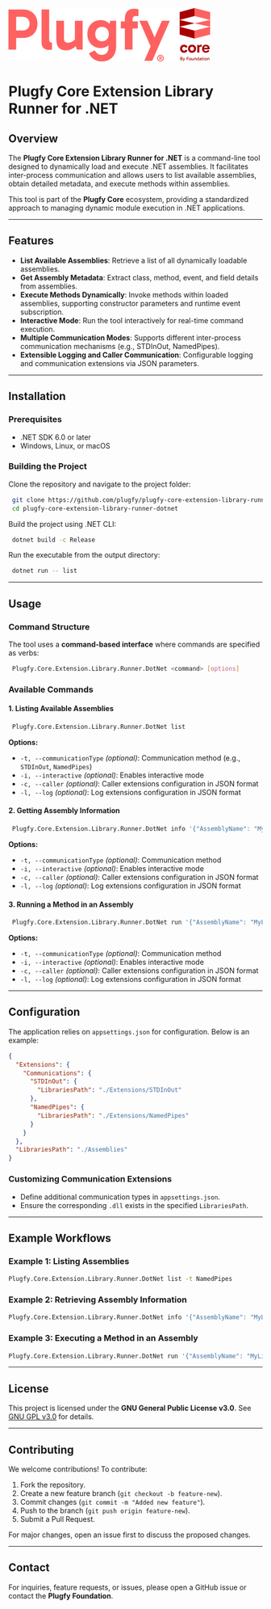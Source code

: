  
![logo_plugfy_core_foundation_256x55](https://raw.githubusercontent.com/PlugfyFoundation/Plugfy.Core/refs/heads/main/plugfy-core-fundation-header.png)

# Plugfy Core Extension Library Runner for .NET

## Overview
The **Plugfy Core Extension Library Runner for .NET** is a command-line tool designed to dynamically load and execute .NET assemblies. It facilitates inter-process communication and allows users to list available assemblies, obtain detailed metadata, and execute methods within assemblies.

This tool is part of the **Plugfy Core** ecosystem, providing a standardized approach to managing dynamic module execution in .NET applications.

---

## Features
- **List Available Assemblies**: Retrieve a list of all dynamically loadable assemblies.
- **Get Assembly Metadata**: Extract class, method, event, and field details from assemblies.
- **Execute Methods Dynamically**: Invoke methods within loaded assemblies, supporting constructor parameters and runtime event subscription.
- **Interactive Mode**: Run the tool interactively for real-time command execution.
- **Multiple Communication Modes**: Supports different inter-process communication mechanisms (e.g., STDInOut, NamedPipes).
- **Extensible Logging and Caller Communication**: Configurable logging and communication extensions via JSON parameters.

---

## Installation
### **Prerequisites**
- .NET SDK 6.0 or later
- Windows, Linux, or macOS

### **Building the Project**
Clone the repository and navigate to the project folder:
```sh
 git clone https://github.com/plugfy/plugfy-core-extension-library-runner-dotnet.git
 cd plugfy-core-extension-library-runner-dotnet
```

Build the project using .NET CLI:
```sh
 dotnet build -c Release
```

Run the executable from the output directory:
```sh
 dotnet run -- list
```

---

## Usage
### **Command Structure**
The tool uses a **command-based interface** where commands are specified as verbs:
```sh
 Plugfy.Core.Extension.Library.Runner.DotNet <command> [options]
```

### **Available Commands**
#### **1. Listing Available Assemblies**
```sh
 Plugfy.Core.Extension.Library.Runner.DotNet list
```
**Options:**
- `-t, --communicationType` *(optional)*: Communication method (e.g., `STDInOut`, `NamedPipes`)
- `-i, --interactive` *(optional)*: Enables interactive mode
- `-c, --caller` *(optional)*: Caller extensions configuration in JSON format
- `-l, --log` *(optional)*: Log extensions configuration in JSON format

#### **2. Getting Assembly Information**
```sh
 Plugfy.Core.Extension.Library.Runner.DotNet info '{"AssemblyName": "MyLibrary.dll"}'
```
**Options:**
- `-t, --communicationType` *(optional)*: Communication method
- `-i, --interactive` *(optional)*: Enables interactive mode
- `-c, --caller` *(optional)*: Caller extensions configuration in JSON format
- `-l, --log` *(optional)*: Log extensions configuration in JSON format

#### **3. Running a Method in an Assembly**
```sh
 Plugfy.Core.Extension.Library.Runner.DotNet run '{"AssemblyName": "MyLibrary.dll", "Class": "MyNamespace.MyClass", "Method": "MyMethod", "Parameters": ["arg1", 42]}'
```
**Options:**
- `-t, --communicationType` *(optional)*: Communication method
- `-i, --interactive` *(optional)*: Enables interactive mode
- `-c, --caller` *(optional)*: Caller extensions configuration in JSON format
- `-l, --log` *(optional)*: Log extensions configuration in JSON format

---

## Configuration
The application relies on `appsettings.json` for configuration. Below is an example:
```json
{
  "Extensions": {
    "Communications": {
      "STDInOut": {
        "LibrariesPath": "./Extensions/STDInOut"
      },
      "NamedPipes": {
        "LibrariesPath": "./Extensions/NamedPipes"
      }
    }
  },
  "LibrariesPath": "./Assemblies"
}
```
### **Customizing Communication Extensions**
- Define additional communication types in `appsettings.json`.
- Ensure the corresponding `.dll` exists in the specified `LibrariesPath`.

---

## Example Workflows
### **Example 1: Listing Assemblies**
```sh
Plugfy.Core.Extension.Library.Runner.DotNet list -t NamedPipes
```
### **Example 2: Retrieving Assembly Information**
```sh
Plugfy.Core.Extension.Library.Runner.DotNet info '{"AssemblyName": "MyLibrary.dll"}'
```
### **Example 3: Executing a Method in an Assembly**
```sh
Plugfy.Core.Extension.Library.Runner.DotNet run '{"AssemblyName": "MyLibrary.dll", "Class": "MyNamespace.MyClass", "Method": "SayHello", "Parameters": ["World"]}'
```

---

## License
This project is licensed under the **GNU General Public License v3.0**. See [GNU GPL v3.0](https://www.gnu.org/licenses/gpl-3.0.en.html) for details.

---

## Contributing
We welcome contributions! To contribute:
1. Fork the repository.
2. Create a new feature branch (`git checkout -b feature-new`).
3. Commit changes (`git commit -m "Added new feature"`).
4. Push to the branch (`git push origin feature-new`).
5. Submit a Pull Request.

For major changes, open an issue first to discuss the proposed changes.

---

## Contact
For inquiries, feature requests, or issues, please open a GitHub issue or contact the **Plugfy Foundation**.


